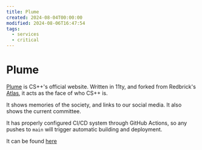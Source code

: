 ```yaml
---
title: Plume
created: 2024-08-04T00:00:00
modified: 2024-08-06T16:47:54
tags:
  - services
  - critical
---
```


# Plume

[Plume](https://github.com/cs-soc-tudublin/Plume) is CS++'s official website. Written in 11ty, and forked from Redbrick's [Atlas](https://github.com/redbrick/atlas), it acts as the face of who CS++ is.

It shows memories of the society, and links to our social media. It also shows the current committee.

It has properly configured CI/CD system through GitHub Actions, so any pushes to `main` will trigger automatic building and deployment.

It can be found [here](https://cspp.ie)

